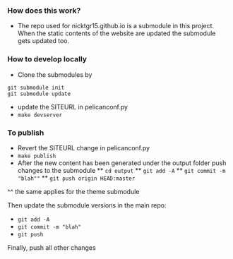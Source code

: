 ### How does this work?

* The repo used for nicktgr15.github.io is a submodule in this project. When the static contents of the website 
are updated the submodule gets updated too.

### How to develop locally

* Clone the submodules by 
```
git submodule init 
git submodule update
```
* update the SITEURL in pelicanconf.py
* `make devserver`

### To publish
* Revert the SITEURL change in pelicanconf.py
* `make publish`
* After the new content has been generated under the output folder push changes to the submodule
** `cd output`
** `git add -A`
** `git commit -m "blah""`
** `git push origin HEAD:master`

^^ the same applies for the theme submodule

Then update the submodule versions in the main repo:
* `git add -A`
* `git commit -m "blah"`
* `git push`


Finally, push all other changes
